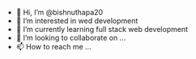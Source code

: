 - 👋 Hi, I’m @bishnuthapa20
- 👀 I’m interested in wed development
- 🌱 I’m currently learning full stack web development
- 💞️ I’m looking to collaborate on ...
- 📫 How to reach me ...

<!---
bishnuthapa20/bishnuthapa20 is a ✨ special ✨ repository because its `README.md` (this file) appears on your GitHub profile.
You can click the Preview link to take a look at your changes.
--->

